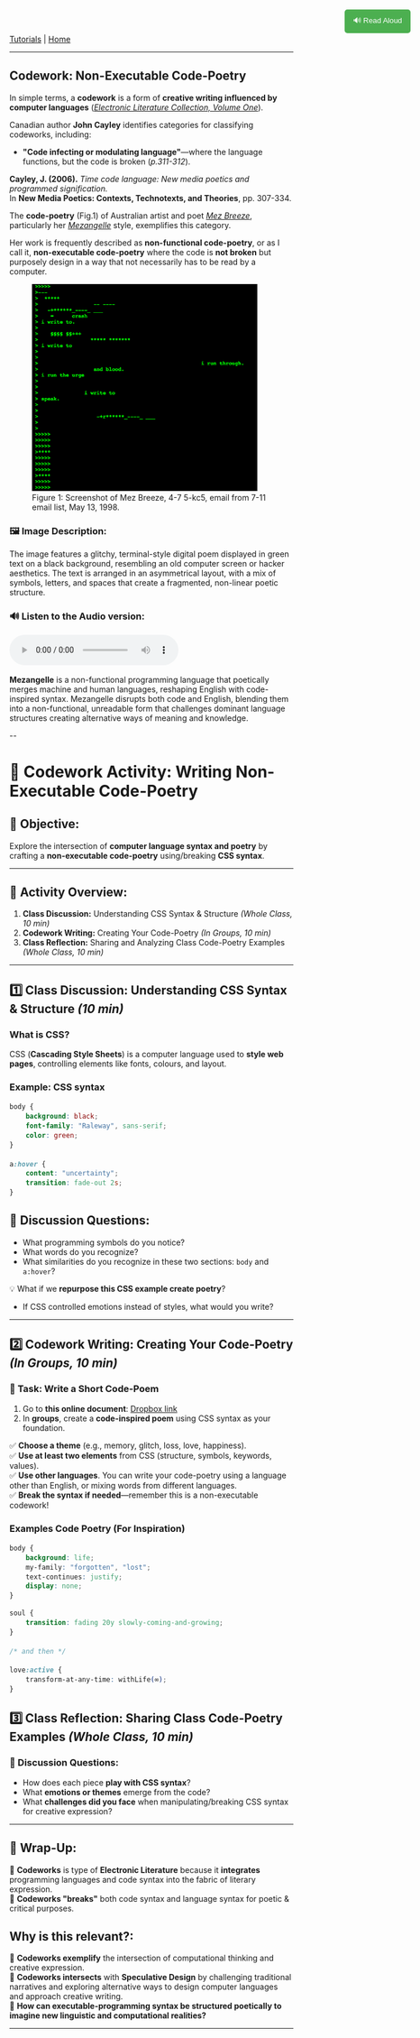 
[Tutorials](README.md) | [Home](../../README.md)

-------------------------------------------------------------------------------

<style>
  .tts-button {
    position: fixed;
    top: 20px;
    right: 20px;
    padding: 10px 15px;
    background-color: #4CAF50;
    color: white;
    border: none;
    border-radius: 5px;
    cursor: pointer;
  }

  .tts-button:hover {
    background-color: #45a049;
  }
</style>

<button class="tts-button" onclick="speakText()">🔊 Read Aloud</button>

<script>
  function speakText() {
    let text = document.body.innerText;
    let speech = new SpeechSynthesisUtterance(text);
    speech.lang = "en-US"; // Set language
    speech.rate = 1; // Adjust speed (1 = normal)
    window.speechSynthesis.speak(speech);
  }
</script>

## Codework: Non-Executable Code-Poetry

In simple terms, a **codework** is a form of **creative writing influenced by computer languages** (*<a href="https://collection.eliterature.org/1/aux/keywords.html" target="_blank">Electronic Literature Collection, Volume One</a>*).  

Canadian author **John Cayley** identifies categories for classifying codeworks, including:  

+ **"Code infecting or modulating language"**—where the language functions, but the code is broken (*p.311-312*).

**Cayley, J. (2006).** *Time code language: New media poetics and programmed signification.*  
In **New Media Poetics: Contexts, Technotexts, and Theories**, pp. 307-334.

The **code-poetry** (Fig.1) of Australian artist and poet *<a href="https://www.mezbreezedesign.com/" target="_blank">Mez Breeze</a>*, particularly her *<a href="https://anthology.rhizome.org/mez-breeze" target="_blank">Mezangelle</a>* style, exemplifies this category.  

Her work is frequently described as **non-functional code-poetry**, or as I call it, **non-executable code-poetry** where the code is **not broken** but purposely design in a way that not necessarily has to be read by a computer.

<figure>
    <img src="imgs/93.png" width="400">
    <figcaption>Figure 1: Screenshot of Mez Breeze, 4-7 5-kc5, email from 7-11 email list, May 13, 1998.</figcaption>
</figure>

### 🖼️ Image Description:
The image features a glitchy, terminal-style digital poem displayed in green text on a black background, resembling an old computer screen or hacker aesthetics. The text is arranged in an asymmetrical layout, with a mix of symbols, letters, and spaces that create a fragmented, non-linear poetic structure.

### 🔊 Listen to the Audio version:
<audio controls>
  <source src="imgs/codework-mez.wav" type="audio/mpeg">
</audio>

**Mezangelle** is a non-functional programming language that poetically merges machine and human languages, reshaping English with code-inspired syntax. Mezangelle disrupts both code and English, blending them into a non-functional, unreadable form that challenges dominant language structures creating alternative ways of meaning and knowledge.

--

# 🌟 Codework Activity: Writing Non-Executable Code-Poetry

## 🎯 Objective:
Explore the intersection of **computer language syntax and poetry** by crafting a **non-executable code-poetry** using/breaking **CSS syntax**.

---

## 📌 Activity Overview:
1. **Class Discussion:** Understanding CSS Syntax & Structure *(Whole Class, 10 min)*
2. **Codework Writing:** Creating Your Code-Poetry *(In Groups, 10 min)*
3. **Class Reflection:** Sharing and Analyzing Class Code-Poetry Examples *(Whole Class, 10 min)*

---

## 1️⃣ Class Discussion: Understanding CSS Syntax & Structure *(10 min)*

### **What is CSS?**
CSS (**Cascading Style Sheets**) is a computer language used to **style web pages**, controlling elements like fonts, colours, and layout.

### **Example: CSS syntax**

```css
body {
    background: black;
    font-family: "Raleway", sans-serif;
    color: green;
}

a:hover {
    content: "uncertainty";
    transition: fade-out 2s;
}
```

## 📢 Discussion Questions:
- What programming symbols do you notice?
- What words do you recognize?
- What similarities do you recognize in these two sections: `body` and `a:hover`?

💡 What if we **repurpose this CSS example create poetry**?
- If CSS controlled emotions instead of styles, what would you write?

---

## 2️⃣ Codework Writing: Creating Your Code-Poetry *(In Groups, 10 min)*  

### **📝 Task: Write a Short Code-Poem**  
1. Go to **this online document**: <a href="https://docs.google.com/document/d/1rPHzvru9saW5Bf-Y6ho8K36VdwdjU2uCjj_UMOudpOw/edit?usp=sharing" target="_blank">Dropbox link</a>
2. In **groups**, create a **code-inspired poem** using CSS syntax as your foundation.  

✅ **Choose a theme** (e.g., memory, glitch, loss, love, happiness).  
✅ **Use at least two elements** from CSS (structure, symbols, keywords, values).  
✅ **Use other languages**. You can write your code-poetry using a language other than English, or mixing words from different languages.  
✅ **Break the syntax if needed**—remember this is a non-executable codework!  

### **Examples Code Poetry (For Inspiration)**

```css
body {
    background: life;
    my-family: "forgotten", "lost";
    text-continues: justify;
    display: none;
}
```

```css
soul {
    transition: fading 20y slowly-coming-and-growing;
}

/* and then */

love:active {
    transform-at-any-time: withLife(∞);
}
```

## 3️⃣ Class Reflection: Sharing Class Code-Poetry Examples *(Whole Class, 10 min)*  

### 📢 Discussion Questions:
- How does each piece **play with CSS syntax**?  
- What **emotions or themes** emerge from the code?  
- What **challenges did you face** when manipulating/breaking CSS syntax for creative expression?  

---

## 🔄 Wrap-Up:
🔸 **Codeworks** is type of **Electronic Literature** because it **integrates** programming languages and code syntax into the fabric of literary expression.   
🔸 **Codeworks "breaks"** both code syntax and language syntax for poetic & critical purposes.   

## Why is this relevant?:
🔸 **Codeworks exemplify** the intersection of computational thinking and creative expression.  
🔸 **Codeworks intersects** with **Speculative Design** by challenging traditional narratives and exploring alternative ways to design computer languages and approach creative writing.  
🔸 **How can executable-programming syntax be structured poetically to imagine new linguistic and computational realities?**

---
